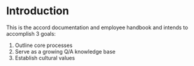 # Introduction

This is the accord documentation and employee handbook and intends to accomplish 3 goals:

1. Outline core processes
2. Serve as a growing Q/A knowledge base
3. Establish cultural values
